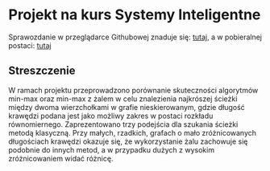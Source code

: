 # Projekt na kurs Systemy Inteligentne

Sprawozdanie w przeglądarce Githubowej znaduje się: [tutaj](https://github.com/mlodybercik/nondeterministic-regret-path/blob/main/sprawko/sprawko.pdf), a w pobieralnej postaci: [tutaj](https://github.com/mlodybercik/nondeterministic-regret-path/raw/main/sprawko/sprawko.pdf)

## Streszczenie
W ramach projektu przeprowadzono porównanie skuteczności algorytmów min-max oraz min-max z żalem w celu znalezienia najkrószej ścieżki między dwoma wierzchołkami w grafie nieskierowanym, gdzie długość krawędzi podana jest jako możliwy zakres w postaci rozkładu
równomiernego. Zaprezentowano trzy podejścia dla szukania ścieżki metodą klasyczną. Przy małych, rzadkich, grafach o mało zróżnicowanych długościach krawędzi okazuje się, że wykorzystanie żalu zachowuje się podobnie do innych metod, a w przypadku dużych z wysokim zróżnicowaniem widać różnicę.